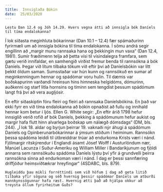 ```yaml
---
title:  Innsiglaða Bókin
date:  25/03/2020
---
```


`Lestu Dan 12.4 og Jóh 14.29. Hvers vegna átti að innsigla bók Daníels til tíma endalokanna?`

Í lok síðasta meginhluta bókarinnar (Dan 10.1 – 12.4) fær spámaðurinn fyrirmæli um að innsigla bókina til tíma endalokanna. Í sömu andrá segir engillinn að „margir munu rannsaka hana og þekkingin mun vaxa“ (Dan 12.4, 1981). Sumir fræðimenn telja að þetta vísi til vísindalegra framfara, sem gætu verið innifaldar, en samhengið virðist fremur benda til rannsókna á bók Daníels. Þegar við lítum tilbaka tökum við eftir því að Daníelsbókin var lítt þekkt öldum saman. Sumsstaðar var hún kunn og rannsökuð en sumar af meginkenningum hennar og spádómar voru hulin. Til dæmis var boðskapurinn varðandi hreinsun hins himneska helgidóms, dómurinn, auðkenni og starf litla hornsins og tíminn sem tengdist þessum spádómum langt frá því að vera augljósir.

En eftir siðaskiptin fóru fleiri og fleiri að rannsaka Daníelsbókina. En það var ekki fyrr en við tíma endalokanna að bókin opnaðist að fullu og innihald hennar kom betur í ljós. Ellen G. White segir: „En eftir árið 1798 hefur innsiglið verið rofið af bók Daníels, þekking á spádómunum hefur aukist og margir hafa flutt hinn alvarlega boðskap um nálægð dómsdags“ (DM, bls. 244). „Í lok 18. aldar og byrjun þeirrar 19. vaknaði nýr áhugi á spádómum Daníels og Opinberunarbókarinnar á ýmsum stöðum í heiminum. Rannsókn þessa spádóma leiddi til útbreiddrar trúar að endurkoma Krists væri í nánd. Fjölmargir ritskýrendur í Englandi ásamt Jósef Wolff í Austurlöndum nær, Manúel Lacunza í Suður-Ameríku og William Miller í Bandaríkjunum og fjöldi annarra sem rannsökuðu spádóma Daníels lýstu því yfir á grundvelli þeirra rannsókna sinna að endurkoman væri í nánd. Í dag er þessi sannfæring driffjöður heimsvíðtækrar hreyfingar“ (4SDABC, bls. 879).

`Hugleiddu þau mikli forréttindi sem við höfum í dag að geta litið tilbaka yfir söguna og séð hvernig þessir spádómar Daníels um atburði mannkynssögunnar hafa ræst. Hvernig ætti það að hjálpa okkur að treysta öllum fyrirheitum Guðs?`